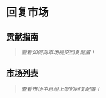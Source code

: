 # 回复市场 <!-- {docsify-ignore-all} -->

## [贡献指南](market/contributing)

> _查看如何向市场提交回复配置！_

## [市场列表](market/replies/)

> _查看市场中已经上架的回复配置！_
